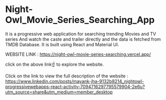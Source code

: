 # Night-Owl_Movie_Series_Searching_App
It is a progressive web application for searching trending Movies and TV series And watch the caste and trailer directly and the data is fetched from TMDB Database. It is built using React and Material UI.

WEBSITE LINK : https://night-owl-movie-series-searching.vercel.app/

click on the above link☝️ to explore the website.

Click on the link to view the full description of the website : https://www.linkedin.com/posts/mayank-jha-9132b8214_nightowl-progressivewebapps-react-activity-7094716297795579904-2e6u?utm_source=share&utm_medium=member_desktop
